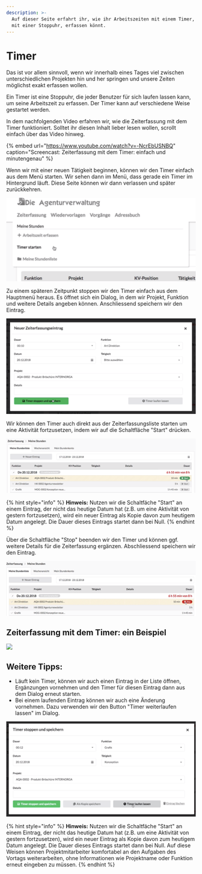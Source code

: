 ```yaml
---
description: >-
  Auf dieser Seite erfahrt ihr, wie ihr Arbeitszeiten mit einem Timer, also wie
  mit einer Stoppuhr, erfassen könnt.
---
```


# Timer

Das ist vor allem sinnvoll, wenn wir innerhalb eines Tages viel zwischen unterschiedlichen Projekten hin und her springen und unsere Zeiten möglichst exakt erfassen wollen.

Ein Timer ist eine Stoppuhr, die jeder Benutzer für sich laufen lassen kann, um seine Arbeitszeit zu erfassen. Der Timer kann auf verschiedene Weise gestartet werden.

In dem nachfolgenden Video erfahren wir, wie die Zeiterfassung mit dem Timer funktioniert. Solltet ihr diesen Inhalt lieber lesen wollen, scrollt einfach über das Video hinweg.

{% embed url="https://www.youtube.com/watch?v=-NcrEbUSNBQ" caption="Screencast: Zeiterfassung mit dem Timer: einfach und minutengenau" %}

Wenn wir mit einer neuen Tätigkeit beginnen, können wir den Timer einfach aus dem Menü starten. Wir sehen dann im Menü, dass gerade ein Timer im Hintergrund läuft. Diese Seite können wir dann verlassen und später zurückkehren.   

![](../.gitbook/assets/zeit1.png)

Zu einem späteren Zeitpunkt stoppen wir den Timer einfach aus dem Hauptmenü heraus. Es öffnet sich ein Dialog, in dem wir Projekt, Funktion und weitere Details angeben können. Anschliessend speichern wir den Eintrag.  

![](../.gitbook/assets/bildschirmfoto-2019-05-13-um-11.11.10.png)

Wir können den Timer auch direkt aus der Zeiterfassungsliste starten um eine Aktivität fortzusetzen, indem wir auf die Schaltfläche "Start" drücken.

![](../.gitbook/assets/zeit4.png)

{% hint style="info" %}
**Hinweis:** Nutzen wir die Schaltfäche "Start" an einem Eintrag, der nicht das heutige Datum hat \(z.B. um eine Aktivität von gestern fortzusetzen\), wird ein neuer Eintrag als Kopie davon zum heutigem Datum angelegt. Die Dauer dieses Eintrags startet dann bei Null.
{% endhint %}

Über die Schaltfläche "Stop" beenden wir den Timer und können ggf. weitere Details für die Zeiterfassung ergänzen. Abschliessend speichern wir den Eintrag.

![](../.gitbook/assets/zeit5.png)

## Zeiterfassung mit dem Timer: ein Beispiel

![](https://www.dieagenturverwaltung.de/assets/images/gifs/Zeiterfassung-Timer.gif)

## Weitere Tipps:

* Läuft kein Timer, können wir auch einen Eintrag in der Liste öffnen, Ergänzungen vornehmen und den Timer für diesen Eintrag dann aus dem Dialog erneut starten.
* Bei einem laufenden Eintrag können wir auch eine Änderung vornehmen. Dazu verwenden wir den Button "Timer weiterlaufen lassen" im Dialog.

![](../.gitbook/assets/bildschirmfoto-2019-05-13-um-11.19.00.png)

{% hint style="info" %}
**Hinweis:** Nutzen wir die Schaltfäche "Start" an einem Eintrag, der nicht das heutige Datum hat \(z.B. um eine Aktivität von gestern fortzusetzen\), wird ein neuer Eintrag als Kopie davon zum heutigem Datum angelegt. Die Dauer dieses Eintrags startet dann bei Null. Auf diese Weisen können Projektmitarbeiter komfortabel an den Aufgaben des Vortags weiterarbeiten, ohne Informationen wie Projektname oder Funktion erneut eingeben zu müssen.
{% endhint %}



